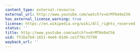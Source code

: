 ```yaml
---
content_type: external-resource
external_url: http://www.youtube.com/watch?v=UrMTKe9oChk
has_external_license_warning: true
license: https://en.wikipedia.org/wiki/All_rights_reserved
status: ''
title: http://www.youtube.com/watch?v=UrMTKe9oChk
uid: f51ba7bd-1651-4ee6-81d4-ce1f76c75799
wayback_url: ''
---
```

